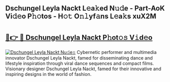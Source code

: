 ## Dschungel Leyla Nackt L𝚎a𝚔ed N𝚞𝚍e - Part-AoK Vi𝚍𝚎o P𝚑𝚘tos - H𝚘𝚝 O𝚗𝚕yf𝚊ns L𝚎a𝚔s xuX2M

# <h2><a href="http://kf9fk9.oniu.top/?m=Dschungel+Leyla+Nackt">🔗👉 🔴 Dschungel Leyla Nackt P𝚑ot𝚘𝚜 V𝚒d𝚎o</a></h2>

[![Dschungel Leyla Nackt Nu𝚍e𝚜](https://i.imgur.com/0qMVB7G.gif)](http://kf9fk9.oniu.top/?m=Dschungel+Leyla+Nackt)
Cybernetic performer and multimedia innovator Dschungel Leyla Nackt, famed for disseminating dance and lifestyle inspiration through viral dance sequences and compact films. Visionary designer Dschungel Leyla Nackt, famed for their innovative and inspiring designs in the world of fashion.  
